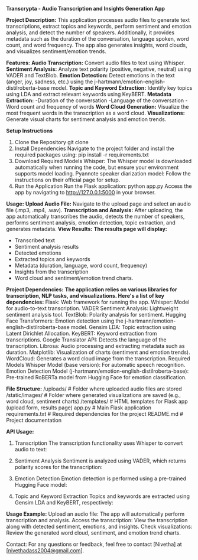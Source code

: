 **Transcrypta - Audio Transcription and Insights Generation App**

**Project Description:**
This application processes audio files to generate text transcriptions, extract topics and keywords, perform sentiment and emotion analysis, and detect the number of speakers. Additionally, it provides metadata such as the duration of the conversation, language spoken, word count, and word frequency. The app also generates insights, word clouds, and visualizes sentiment/emotion trends.

**Features:**
**Audio Transcription:** Convert audio files to text using Whisper.
**Sentiment Analysis:** Analyze text polarity (positive, negative, neutral) using VADER and TextBlob.
**Emotion Detection:** Detect emotions in the text (anger, joy, sadness, etc.) using the j-hartmann/emotion-english-distilroberta-base model.
**Topic and Keyword Extraction:** Identify key topics using LDA and extract relevant keywords using KeyBERT.
**Metadata Extraction:**
      -Duration of the conversation
      -Language of the conversation
      -Word count and frequency of words
**Word Cloud Generation:** Visualize the most frequent words in the transcription as a word cloud.
**Visualizations:** Generate visual charts for sentiment analysis and emotion trends.

**Setup Instructions**
1. Clone the Repository
git clone <repository-url>
2. Install Dependencies
Navigate to the project folder and install the required packages using:
pip install -r requirements.txt
3. Download Required Models
Whisper: The Whisper model is downloaded automatically when running the code, but ensure your environment supports model loading.
Pyannote speaker diarization model: Follow the instructions on their official page for setup.
4. Run the Application
Run the Flask application:
python app.py
Access the app by navigating to http://127.0.0.1:5000 in your browser.

**Usage:**
**Upload Audio File:**
Navigate to the upload page and select an audio file (.mp3, .mp4, .wav).
**Transcription and Analysis:**
After uploading, the app automatically transcribes the audio, detects the number of speakers, performs sentiment analysis, emotion detection, topic extraction, and generates metadata.
**View Results:**
**The results page will display:**
- Transcribed text
- Sentiment analysis results
- Detected emotions
- Extracted topics and keywords
- Metadata (duration, language, word count, frequency)
- Insights from the transcription
- Word cloud and sentiment/emotion trend charts.

**Project Dependencies:**
**The application relies on various libraries for transcription, NLP tasks, and visualizations. Here's a list of key dependencies:**
Flask: Web framework for running the app.
Whisper: Model for audio-to-text transcription.
VADER Sentiment Analysis: Lightweight sentiment analysis tool.
TextBlob: Polarity analysis for sentiment.
Hugging Face Transformers: Emotion detection using the j-hartmann/emotion-english-distilroberta-base model.
Gensim LDA: Topic extraction using Latent Dirichlet Allocation.
KeyBERT: Keyword extraction from transcriptions.
Google Translator API: Detects the language of the transcription.
Librosa: Audio processing and extracting metadata such as duration.
Matplotlib: Visualization of charts (sentiment and emotion trends).
WordCloud: Generates a word cloud image from the transcription.
Required Models
Whisper Model (base version): For automatic speech recognition.
Emotion Detection Model (j-hartmann/emotion-english-distilroberta-base): Pre-trained RoBERTa model from Hugging Face for emotion classification.

**File Structure:**
/uploads/           # Folder where uploaded audio files are stored
/static/images/     # Folder where generated visualizations are saved (e.g., word cloud, sentiment charts)
/templates/         # HTML templates for Flask app (upload form, results page)
app.py              # Main Flask application
requirements.txt    # Required dependencies for the project
README.md           # Project documentation

**API Usage:**
1. Transcription
The transcription functionality uses Whisper to convert audio to text:

2. Sentiment Analysis
Sentiment is analyzed using VADER, which returns polarity scores for the transcription:

3. Emotion Detection
Emotion detection is performed using a pre-trained Hugging Face model:

4. Topic and Keyword Extraction
Topics and keywords are extracted using Gensim LDA and KeyBERT, respectively:

**Usage Example:**
Upload an audio file: The app will automatically perform transcription and analysis.
Access the transcription: View the transcription along with detected sentiment, emotions, and insights.
Check visualizations: Review the generated word cloud, sentiment, and emotion trend charts.

Contact:
For any questions or feedback, feel free to contact [Nivetha] at [nivethadass2004@gmail.com].
